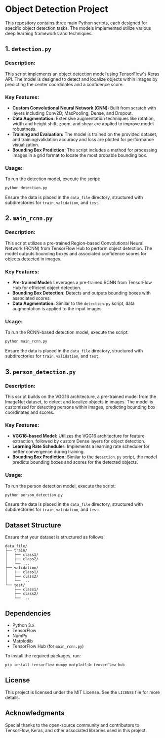 # Object Detection Project

This repository contains three main Python scripts, each designed for specific object detection tasks. The models implemented utilize various deep learning frameworks and techniques.

## 1. `detection.py`

### Description:
This script implements an object detection model using TensorFlow's Keras API. The model is designed to detect and localize objects within images by predicting the center coordinates and a confidence score.

### Key Features:
- **Custom Convolutional Neural Network (CNN):** Built from scratch with layers including Conv2D, MaxPooling, Dense, and Dropout.
- **Data Augmentation:** Extensive augmentation techniques like rotation, width and height shift, zoom, and shear are applied to improve model robustness.
- **Training and Evaluation:** The model is trained on the provided dataset, and training/validation accuracy and loss are plotted for performance visualization.
- **Bounding Box Prediction:** The script includes a method for processing images in a grid format to locate the most probable bounding box.

### Usage:
To run the detection model, execute the script:
```bash
python detection.py
```

Ensure the data is placed in the `data_file` directory, structured with subdirectories for `train`, `validation`, and `test`.

## 2. `main_rcnn.py`

### Description:
This script utilizes a pre-trained Region-based Convolutional Neural Network (RCNN) from TensorFlow Hub to perform object detection. The model outputs bounding boxes and associated confidence scores for objects detected in images.

### Key Features:
- **Pre-trained Model:** Leverages a pre-trained RCNN from TensorFlow Hub for efficient object detection.
- **Bounding Box Detection:** Detects and outputs bounding boxes with associated scores.
- **Data Augmentation:** Similar to the `detection.py` script, data augmentation is applied to the input images.

### Usage:
To run the RCNN-based detection model, execute the script:
```bash
python main_rcnn.py
```

Ensure the data is placed in the `data_file` directory, structured with subdirectories for `train`, `validation`, and `test`.

## 3. `person_detection.py`

### Description:
This script builds on the VGG16 architecture, a pre-trained model from the ImageNet dataset, to detect and localize objects in images. The model is customized for detecting persons within images, predicting bounding box coordinates and scores.

### Key Features:
- **VGG16-based Model:** Utilizes the VGG16 architecture for feature extraction, followed by custom Dense layers for object detection.
- **Learning Rate Scheduler:** Implements a learning rate scheduler for better convergence during training.
- **Bounding Box Prediction:** Similar to the `detection.py` script, the model predicts bounding boxes and scores for the detected objects.

### Usage:
To run the person detection model, execute the script:
```bash
python person_detection.py
```

Ensure the data is placed in the `data_file` directory, structured with subdirectories for `train`, `validation`, and `test`.

## Dataset Structure

Ensure that your dataset is structured as follows:
```
data_file/
├── train/
│   ├── class1/
│   ├── class2/
│   └── ...
├── validation/
│   ├── class1/
│   ├── class2/
│   └── ...
└── test/
    ├── class1/
    ├── class2/
    └── ...
```

## Dependencies

- Python 3.x
- TensorFlow
- NumPy
- Matplotlib
- TensorFlow Hub (for `main_rcnn.py`)

To install the required packages, run:
```bash
pip install tensorflow numpy matplotlib tensorflow-hub
```

## License

This project is licensed under the MIT License. See the `LICENSE` file for more details.

## Acknowledgments

Special thanks to the open-source community and contributors to TensorFlow, Keras, and other associated libraries used in this project.
